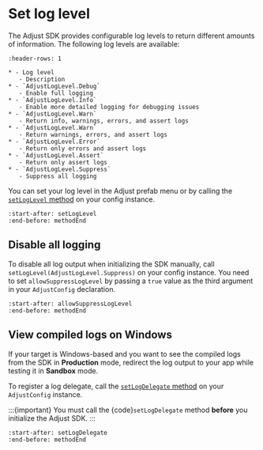 # Set log level

The Adjust SDK provides configurable log levels to return different amounts of information. The following log levels are available:

```{list-table}
:header-rows: 1

* - Log level
   - Description
* - `AdjustLogLevel.Debug`
   - Enable full logging
* - `AdjustLogLevel.Info`
   - Enable more detailed logging for debugging issues
* - `AdjustLogLevel.Warn`
   - Return info, warnings, errors, and assert logs
* - `AdjustLogLevel.Warn`
   - Return warnings, errors, and assert logs
* - `AdjustLogLevel.Error`
   - Return only errors and assert logs
* - `AdjustLogLevel.Assert`
   - Return only assert logs
* - `AdjustLogLevel.Suppress`
   - Suppress all logging
```

You can set your log level in the Adjust prefab menu or by calling the [`setLogLevel` method](unity-setLogLevel-invocation) on your config instance.

```{include} /unity/fragments/AdjustConfig.md
:start-after: setLogLevel
:end-before: methodEnd
```

## Disable all logging

To disable all log output when initializing the SDK manually, call `setLogLevel(AdjustLogLevel.Suppress)` on your config instance. You need to set `allowSuppressLogLevel` by passing a `true` value as the third argument in your `AdjustConfig` declaration.

```{include} /unity/fragments/AdjustConfig.md
:start-after: allowSuppressLogLevel
:end-before: methodEnd
```

## View compiled logs on Windows

If your target is Windows-based and you want to see the compiled logs from the SDK in **Production** mode, redirect the log output to your app while testing it in **Sandbox** mode.

To register a log delegate, call the [`setLogDelegate` method](unity-setLogDelegate-invocation) on your `AdjustConfig` instance.

:::{important}
You must call the {code}`setLogDelegate` method **before** you initialize the Adjust SDK.
:::

```{include} /unity/fragments/AdjustConfig.md
:start-after: setLogDelegate
:end-before: methodEnd
```
